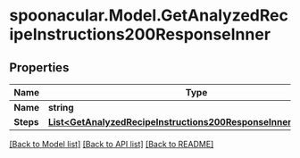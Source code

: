 # spoonacular.Model.GetAnalyzedRecipeInstructions200ResponseInner

## Properties

Name | Type | Description | Notes
------------ | ------------- | ------------- | -------------
**Name** | **string** |  | 
**Steps** | [**List&lt;GetAnalyzedRecipeInstructions200ResponseInnerStepsInner&gt;**](GetAnalyzedRecipeInstructions200ResponseInnerStepsInner.md) |  | [optional] 

[[Back to Model list]](../README.md#documentation-for-models) [[Back to API list]](../README.md#documentation-for-api-endpoints) [[Back to README]](../README.md)

